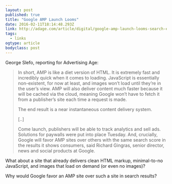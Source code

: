 ```yaml
---
layout: post 
published: true 
title: "Google AMP Launch Looms" 
date: 2016-02-11T18:14:48.293Z 
link: http://adage.com/article/digital/google-amp-launch-looms-search-engine-scores-follow/302599/ 
tags:
  - links
ogtype: article 
bodyclass: post 
---
```


George Slefo, reporting for Advertising Age:

> In short, AMP is like a diet version of HTML. It is extremely fast and incredibly quick when it comes to loading. JavaScript is essentially non-existent, for now at least, and images won’t load until they’re in the user’s view. AMP will also deliver content much faster because it will be cached via the cloud, meaning Google won’t have to fetch it from a publisher’s site each time a request is made.
> 
> The end result is a near instantaneous content delivery system.
> 
> [..]
> 
> Come launch, publishers will be able to track analytics and sell ads. Solutions for paywalls were put into place Tuesday. And, crucially, Google will favor AMP sites over others with the same search score in the results it shows consumers, said Richard Gingras, senior director, news and social products at Google.

What about a site that already delivers clean HTML markup, minimal-to-no JavaScript, and images that load on demand (or even no images)? 

Why would Google favor an AMP site over such a site in search results?

